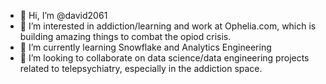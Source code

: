 - 👋 Hi, I’m @david2061
- 👀 I’m interested in addiction/learning and work at Ophelia.com, which is building amazing things to combat the opiod crisis.
- 🌱 I’m currently learning Snowflake and Analytics Engineering
- 💞️ I’m looking to collaborate on data science/data engineering projects related to telepsychiatry, especially in the addiction space.

<!---
david2061/david2061 is a ✨ special ✨ repository because its `README.md` (this file) appears on your GitHub profile.
You can click the Preview link to take a look at your changes.
--->
